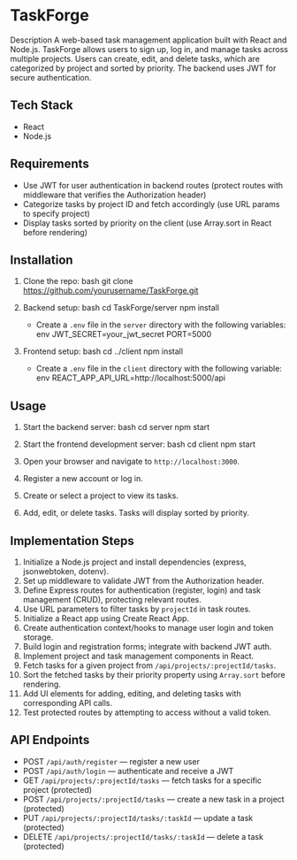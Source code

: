 # TaskForge

Description
A web-based task management application built with React and Node.js. TaskForge allows users to sign up, log in, and manage tasks across multiple projects. Users can create, edit, and delete tasks, which are categorized by project and sorted by priority. The backend uses JWT for secure authentication.

## Tech Stack
- React
- Node.js

## Requirements
- Use JWT for user authentication in backend routes (protect routes with middleware that verifies the Authorization header)
- Categorize tasks by project ID and fetch accordingly (use URL params to specify project)
- Display tasks sorted by priority on the client (use Array.sort in React before rendering)

## Installation
1. Clone the repo:
   bash
   git clone https://github.com/yourusername/TaskForge.git
   
2. Backend setup:
   bash
   cd TaskForge/server
   npm install
   
   - Create a `.env` file in the `server` directory with the following variables:
     env
     JWT_SECRET=your_jwt_secret
     PORT=5000
     
3. Frontend setup:
   bash
   cd ../client
   npm install
   
   - Create a `.env` file in the `client` directory with the following variable:
     env
     REACT_APP_API_URL=http://localhost:5000/api
     

## Usage
1. Start the backend server:
   bash
   cd server
   npm start
   
2. Start the frontend development server:
   bash
   cd client
   npm start
   
3. Open your browser and navigate to `http://localhost:3000`.
4. Register a new account or log in.
5. Create or select a project to view its tasks.
6. Add, edit, or delete tasks. Tasks will display sorted by priority.

## Implementation Steps
1. Initialize a Node.js project and install dependencies (express, jsonwebtoken, dotenv).
2. Set up middleware to validate JWT from the Authorization header.
3. Define Express routes for authentication (register, login) and task management (CRUD), protecting relevant routes.
4. Use URL parameters to filter tasks by `projectId` in task routes.
5. Initialize a React app using Create React App.
6. Create authentication context/hooks to manage user login and token storage.
7. Build login and registration forms; integrate with backend JWT auth.
8. Implement project and task management components in React.
9. Fetch tasks for a given project from `/api/projects/:projectId/tasks`.
10. Sort the fetched tasks by their priority property using `Array.sort` before rendering.
11. Add UI elements for adding, editing, and deleting tasks with corresponding API calls.
12. Test protected routes by attempting to access without a valid token.

## API Endpoints
- POST `/api/auth/register` — register a new user
- POST `/api/auth/login` — authenticate and receive a JWT
- GET `/api/projects/:projectId/tasks` — fetch tasks for a specific project (protected)
- POST `/api/projects/:projectId/tasks` — create a new task in a project (protected)
- PUT `/api/projects/:projectId/tasks/:taskId` — update a task (protected)
- DELETE `/api/projects/:projectId/tasks/:taskId` — delete a task (protected)